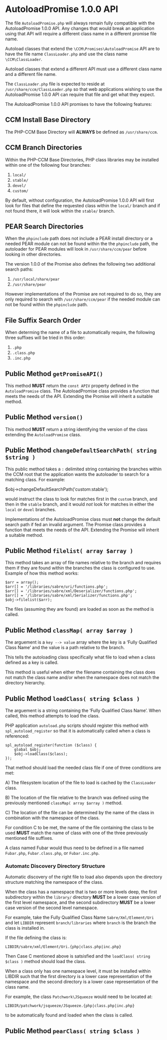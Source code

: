 AutoloadPromise 1.0.0 API
=========================

The file `AutoloadPromise.php` will always remain fully compatible with the
AutoloadPromise 1.0.0 API. Any changes that would break an application using
that API will require a different class name in a different promise file name.

Autoload classes that extend the `\CCM\Promises\AutoloadPromise` API are to
have the file name `ClassLoader.php` and use the class name `\CCM\ClassLoader`.

Autoload classes that extend a different API must use a different class name
and a different file name.

The `ClassLoader.php` file is expected to reside at
`/usr/share/ccm/ClassLoader.php` so that web applications wishing to use the
AutoloadPromise 1.0.0 API can require that file and get what they expect.

The AutoloadPromise 1.0.0 API promises to have the following features:


CCM Install Base Directory
--------------------------

The PHP-CCM Base Directory will __ALWAYS__ be defined as `/usr/share/ccm`.


CCM Branch Directories
----------------------

Within the PHP-CCM Base Directories, PHP class libraries may be installed
within one of the following four branches:

1. `local/`
2. `stable/`
3. `devel/`
4. `custom/`

By default, without configuration, the AutoloadPromise 1.0.0 API will first
look for files that define the requested class within the `local/` branch and
if not found there, it will look within the `stable/` branch.


PEAR Search Directories
-----------------------

When the `phpinclude` path does not include a PEAR install directory or a
needed PEAR module can not be found within the the `phpinclude` path, the
autoloader for PEAR modules will look in `/usr/share/ccm/pear` before looking
in other directories.

The version 1.0.0 of the Promise also defines the following two additional
search paths:

1. `/usr/local/share/pear`
2. `/usr/share/pear`

However implementations of the Promise are not required to do so, they are only
required to search with `/usr/share/ccm/pear` if the needed module can not be
found within the `phpinclude` path.


File Suffix Search Order
------------------------

When determing the name of a file to automatically require, the following three
suffixes will be tried in this order:

1. `.php`
2. `.class.php`
3. `.inc.php`


Public Method `getPromiseAPI()`
-------------------------------

This method __MUST__ return the `const APIV` property defined in the
`AutoloadPromise` class. The AutoloadPromise class provides a function that
meets the needs of the API. Extending the Promise will inherit a suitable
method.


Public Method `version()`
-------------------------

This method __MUST__ return a string identifying the version of the class
extending the `AutoloadPromise` class.


Public Method `changeDefaultSearchPath( string $string )`
---------------------------------------------------------

This public method takes a `:` delimited string containing the branches within
the CCM root that the application wants the autoloader to search for a matching
class. For example:

   $obj->changeDefaultSearchPath('custom:stable');

would instruct the class to look for matches first in the `custom` branch, and
then in the `stable` branch, and it would *not* look for matches in either the
`local` or `devel` branches.

Implementations of the AutoloadPromise class must __not__ change the default
search path if fed an invalid argument. The Promise class provides a function
that meets the needs of the API. Extending the Promise will inherit a suitable
method.


Public Method `filelist( array $array )`
----------------------------------------

This method takes an array of file names relative to the branch and requires
them if they are found within the branches the class is configured to use.
Example of how this method works:

    $arr = array();
    $arr[] = '/libraries/sabre/uri/functions.php';
    $arr[] = '/libraries/sabre/xml/Deserializer/functions.php';
    $arr[] = '/libraries/sabre/xml/Serializer/functions.php';
    $obj->filelist($arr);

The files (assuming they are found) are loaded as soon as the method is called.


Public Method `classMap( array $array )`
----------------------------------------

The arguement is a `key --> value` array where the key is a ‘Fully Qualified
Class Name’ and the value is a path relative to the branch.

This tells the autoloading class specifically what file to load when a class
defined as a key is called.

This method is useful when either the filename containing the class does not
match the class name and/or when the namespace does not match the directory
hierarchy.


Public Method `loadClass( string $class )`
------------------------------------------

The arguement is a string containing the ‘Fully Qualified Class Name’. When
called, this method attempts to load the class.

PHP application `autoload.php` scripts should register this method with
`spl_autoload_register` so that it is automatically called when a class is
referenced:

    spl_autoload_register(function ($class) {
        global $obj;
        $obj->loadClass($class);
    });

That method should load the needed class file if one of three conditions are
met:

A) The filesystem location of the file to load is cached by the `ClassLoader`
class.

B) The location of the file relative to the branch was defined using the
previously mentioned `classMap( array $array )` method.

C) The location of the file can be determined by the name of the class in
combination with the namespace of the class.

For condition C to be met, the name of the file containing the class to be used
__MUST__ match the name of class with one of the three previously mentioned
file suffixes.

A class named Fubar would thus need to be defined in a file named `Fubar.php`,
`Fubar.class.php`, or `Fubar.inc.php`.


### Automatc Discovery Directory Structure

Automatic discovery of the right file to load also depends upon the directory
structure matching the namespace of the class.

When the class has a namespace that is two or more levels deep, the first
subdirectory within the `library/` directory __MUST__ be a lower case version
of the first level namespace, and the second subdirectory __MUST__ be a
lower case version of the second level namespace.

For example, take the Fully Qualified Class Name `Sabre/Xml/Element/Uri` and
let `LIBDIR` represent `branch/libraries` where `branch` is the branch the
class is installed in.

If the file defining the class is:

    LIBDIR/sabre/xml/Element/Uri.{php|class.php|inc.php}

Then Case C mentioned above is satsisfied and the `loadClass( string $class )`
method should load the class.

When a class only has one namespace level, it must be installed within LIBDIR
such that the first directory is a lower case representation of the namespace
and the second directory is a lower case representation of the class name.

For example, the class `Patchwork\JSqueeze` would need to be located at:

    LIBDIR/patchwork/jsqueeze/JSqueeze.{php|class.php|inc.php}

to be automatically found and loaded when the class is called.


Public Method `pearClass( string $class )`
------------------------------------------









